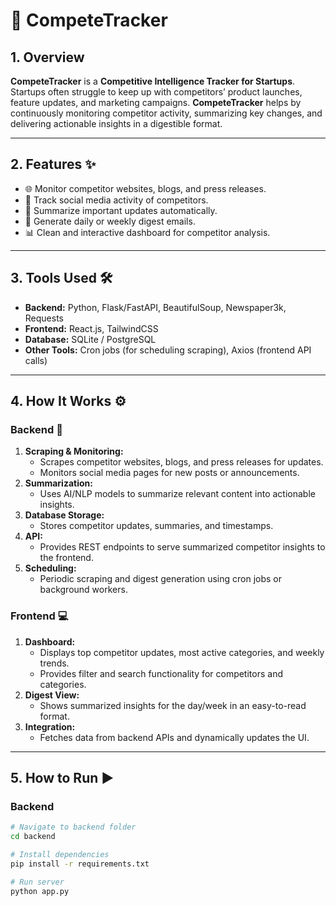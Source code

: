 # 🚀 CompeteTracker

## 1. Overview
**CompeteTracker** is a **Competitive Intelligence Tracker for Startups**.  
Startups often struggle to keep up with competitors’ product launches, feature updates, and marketing campaigns. **CompeteTracker** helps by continuously monitoring competitor activity, summarizing key changes, and delivering actionable insights in a digestible format.  

---

## 2. Features ✨
- 🌐 Monitor competitor websites, blogs, and press releases.  
- 📱 Track social media activity of competitors.  
- 📝 Summarize important updates automatically.  
- 📅 Generate daily or weekly digest emails.  
- 📊 Clean and interactive dashboard for competitor analysis.  

---

## 3. Tools Used 🛠️
- **Backend:** Python, Flask/FastAPI, BeautifulSoup, Newspaper3k, Requests  
- **Frontend:** React.js, TailwindCSS  
- **Database:** SQLite / PostgreSQL  
- **Other Tools:** Cron jobs (for scheduling scraping), Axios (frontend API calls)  

---

## 4. How It Works ⚙️

### Backend 🔧
1. **Scraping & Monitoring:**  
   - Scrapes competitor websites, blogs, and press releases for updates.  
   - Monitors social media pages for new posts or announcements.  
2. **Summarization:**  
   - Uses AI/NLP models to summarize relevant content into actionable insights.  
3. **Database Storage:**  
   - Stores competitor updates, summaries, and timestamps.  
4. **API:**  
   - Provides REST endpoints to serve summarized competitor insights to the frontend.  
5. **Scheduling:**  
   - Periodic scraping and digest generation using cron jobs or background workers.  

### Frontend 💻
1. **Dashboard:**  
   - Displays top competitor updates, most active categories, and weekly trends.  
   - Provides filter and search functionality for competitors and categories.  
2. **Digest View:**  
   - Shows summarized insights for the day/week in an easy-to-read format.  
3. **Integration:**  
   - Fetches data from backend APIs and dynamically updates the UI.  

---

## 5. How to Run ▶️

### Backend
```bash
# Navigate to backend folder
cd backend

# Install dependencies
pip install -r requirements.txt

# Run server
python app.py
